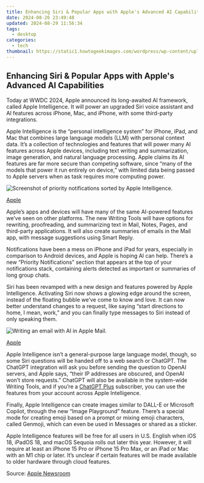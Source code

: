 ```yaml
---
title: Enhancing Siri & Popular Apps with Apple's Advanced AI Capabilities
date: 2024-08-26 23:49:48
updated: 2024-08-29 11:56:34
tags:
  - desktop
categories:
  - tech
thumbnail: https://static1.howtogeekimages.com/wordpress/wp-content/uploads/2024/06/siri.jpg
---
```


## Enhancing Siri & Popular Apps with Apple's Advanced AI Capabilities

Today at WWDC 2024, Apple announced its long-awaited AI framework, called Apple Intelligence. It will power an upgraded Siri voice assistant and AI features across iPhone, Mac, and iPhone, with some third-party integrations.

 Apple Intelligence is the “personal intelligence system” for iPhone, iPad, and Mac that combines large language models (LLM) with personal context data. It’s a collection of technologies and features that will power many AI features across Apple devices, including text writing and summarization, image generation, and natural language processing. Apple claims its AI features are far more secure than competing software, since “many of the models that power it run entirely on device,” with limited data being passed to Apple servers when as task requires more computing power.

![Screenshot of priority notifications sorted by Apple Intelligence.](https://static1.howtogeekimages.com/wordpress/wp-content/uploads/2024/06/apple-wwdc24-apple-intelligence-priority-notifications-240610.jpg) 

[Apple](https://www.apple.com/newsroom/2024/06/introducing-apple-intelligence-for-iphone-ipad-and-mac/)

 Apple’s apps and devices will have many of the same AI-powered features we’ve seen on other platforms. The new Writing Tools will have options for rewriting, proofreading, and summarizing text in Mail, Notes, Pages, and third-party applications. It will also create summaries of emails in the Mail app, with message suggestions using Smart Reply.

 Notifications have been a mess on iPhone and iPad for years, especially in comparison to Android devices, and Apple is hoping AI can help. There’s a new “Priority Notifications” section that appears at the top of your notifications stack, containing alerts detected as important or summaries of long group chats.

 Siri has been revamped with a new design and features powered by Apple Intelligence. Activating Siri now shows a glowing edge around the screen, instead of the floating bubble we’ve come to know and love. It can now better understand changes to a request, like saying “start directions to home, I mean, work,” and you can finally type messages to Siri instead of only speaking them.

![Writing an email with AI in Apple Mail.](https://static1.howtogeekimages.com/wordpress/wp-content/uploads/2024/06/apple-wwdc24-apple-intelligence-writing-tools-240610.jpg) 

[Apple](https://www.apple.com/newsroom/2024/06/introducing-apple-intelligence-for-iphone-ipad-and-mac/)

 Apple Intelligence isn’t a general-purpose large language model, though, so some Siri questions will be handed off to a web search or ChatGPT. The ChatGPT integration will ask you before sending the question to OpenAI servers, and Apple says, “their IP addresses are obscured, and OpenAI won’t store requests.” ChatGPT will also be available in the system-wide Writing Tools, and if you’re a [ChatGPT Plus](https://android-location.techidaily.com/in-2024-3-effective-methods-to-fake-gps-location-on-android-for-your-vivo-y78t-drfone-by-drfone-virtual/) subscriber, you can use the features from your account across Apple Intelligence.

 Finally, Apple Intelligence can create images similar to DALL-E or Microsoft Copilot, through the new “Image Playground” feature. There’s a special mode for creating emoji based on a prompt or mixing emoji characters, called Genmoji, which can even be used in Messages or shared as a sticker.

 Apple Intelligence features will be free for all users in U.S. English when iOS 18, iPadOS 18, and macOS Sequoia rolls out later this year. However, it will require at least an iPhone 15 Pro or iPhone 15 Pro Max, or an iPad or Mac with an M1 chip or later. It’s unclear if certain features will be made available to older hardware through cloud features.

 Source: [Apple Newsroom](https://www.apple.com/newsroom/2024/06/introducing-apple-intelligence-for-iphone-ipad-and-mac/)

<ins class="adsbygoogle"
     style="display:block"
     data-ad-format="autorelaxed"
     data-ad-client="ca-pub-7571918770474297"
     data-ad-slot="1223367746"></ins>



<ins class="adsbygoogle"
     style="display:block"
     data-ad-client="ca-pub-7571918770474297"
     data-ad-slot="8358498916"
     data-ad-format="auto"
     data-full-width-responsive="true"></ins>
